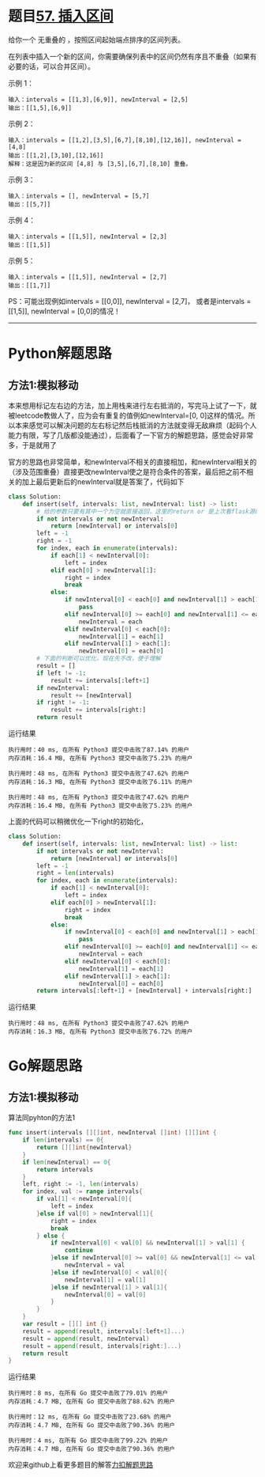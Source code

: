 # 题目[57. 插入区间](https://leetcode-cn.com/problems/insert-interval/)

给你一个 无重叠的 ，按照区间起始端点排序的区间列表。

在列表中插入一个新的区间，你需要确保列表中的区间仍然有序且不重叠（如果有必要的话，可以合并区间）。

 

示例 1：

```
输入：intervals = [[1,3],[6,9]], newInterval = [2,5]
输出：[[1,5],[6,9]]
```



示例 2：

```
输入：intervals = [[1,2],[3,5],[6,7],[8,10],[12,16]], newInterval = [4,8]
输出：[[1,2],[3,10],[12,16]]
解释：这是因为新的区间 [4,8] 与 [3,5],[6,7],[8,10] 重叠。
```



示例 3：

```
输入：intervals = [], newInterval = [5,7]
输出：[[5,7]]
```



示例 4：

```
输入：intervals = [[1,5]], newInterval = [2,3]
输出：[[1,5]]
```



示例 5：

```
输入：intervals = [[1,5]], newInterval = [2,7]
输出：[[1,7]]
```



PS：可能出现例如intervals = [[0,0]], newInterval = [2,7]， 或者是intervals = [[1,5]], newInterval = [0,0]的情况！

*****

# Python解题思路

## 方法1:模拟移动

本来想用标记左右边的方法，加上用栈来进行左右抵消的，写完马上试了一下，就被leetcode教做人了，应为会有重复的值例如newInterval=[0, 0]这样的情况。所以本来感觉可以解决问题的左右标记然后栈抵消的方法就变得无敌麻烦（起码个人能力有限，写了几版都没能通过），后面看了一下官方的解题思路，感觉会好非常多，于是就用了

官方的思路也非常简单，和newInterval不相关的直接相加，和newInterval相关的（涉及范围重叠）直接更改newInterval使之是符合条件的答案，最后把之前不相关的加上最后更新后的newInterval就是答案了，代码如下

```python
class Solution:
    def insert(self, intervals: list, newInterval: list) -> list:
        # 给的参数只要有其中一个为空就直接返回，这里的return or 是上次看flask源码的时候学习到的，感觉非常棒
        if not intervals or not newInterval:
            return [newInterval] or intervals[0]
        left = -1
        right = -1
        for index, each in enumerate(intervals):
            if each[1] < newInterval[0]:
                left = index
            elif each[0] > newInterval[1]:
                right = index
                break
            else:
                if newInterval[0] < each[0] and newInterval[1] > each[1]:
                    pass
                elif newInterval[0] >= each[0] and newInterval[1] <= each[1]:
                    newInterval = each
                elif newInterval[0] < each[0]:
                    newInterval[1] = each[1]
                elif newInterval[1] > each[1]:
                    newInterval[0] = each[0]
        # 下面的判断可以优化，现在先不改，便于理解
        result = []
        if left != -1:
            result += intervals[:left+1]
        if newInterval:
            result += [newInterval]
        if right != -1:
            result += intervals[right:]
        return result
```

运行结果

```
执行用时：40 ms, 在所有 Python3 提交中击败了87.14% 的用户
内存消耗：16.4 MB, 在所有 Python3 提交中击败了5.23% 的用户

执行用时：48 ms, 在所有 Python3 提交中击败了47.62% 的用户
内存消耗：16.3 MB, 在所有 Python3 提交中击败了6.11% 的用户

执行用时：48 ms, 在所有 Python3 提交中击败了47.62% 的用户
内存消耗：16.4 MB, 在所有 Python3 提交中击败了5.23% 的用户
```

上面的代码可以稍微优化一下right的初始化，

```python
class Solution:
    def insert(self, intervals: list, newInterval: list) -> list:
        if not intervals or not newInterval:
            return [newInterval] or intervals[0]
        left = -1
        right = len(intervals)
        for index, each in enumerate(intervals):
            if each[1] < newInterval[0]:
                left = index
            elif each[0] > newInterval[1]:
                right = index
                break
            else:
                if newInterval[0] < each[0] and newInterval[1] > each[1]:
                    pass
                elif newInterval[0] >= each[0] and newInterval[1] <= each[1]:
                    newInterval = each
                elif newInterval[0] < each[0]:
                    newInterval[1] = each[1]
                elif newInterval[1] > each[1]:
                    newInterval[0] = each[0]
        return intervals[:left+1] + [newInterval] + intervals[right:]
```

运行结果

```
执行用时：48 ms, 在所有 Python3 提交中击败了47.62% 的用户
内存消耗：16.3 MB, 在所有 Python3 提交中击败了6.72% 的用户
```



# Go解题思路

## 方法1:模拟移动

算法同pyhton的方法1

```go
func insert(intervals [][]int, newInterval []int) [][]int {
	if len(intervals) == 0{
		return [][]int{newInterval}
	}
	if len(newInterval) == 0{
		return intervals
	}
	left, right := -1, len(intervals)
	for index, val := range intervals{
		if val[1] < newInterval[0]{
			left = index
		}else if val[0] > newInterval[1]{
			right = index
			break
		} else {
			if newInterval[0] < val[0] && newInterval[1] > val[1] {
				continue
			}else if newInterval[0] >= val[0] && newInterval[1] <= val[1]{
				newInterval = val
			}else if newInterval[0] < val[0]{
				newInterval[1] = val[1]
			}else if newInterval[1] > val[1]{
				newInterval[0] = val[0]
			}
		}
	}
	var result = [][] int {}
	result = append(result, intervals[:left+1]...)
	result = append(result, newInterval)
	result = append(result, intervals[right:]...)
	return result
}
```

运行结果

```
执行用时：8 ms, 在所有 Go 提交中击败了79.01% 的用户
内存消耗：4.7 MB, 在所有 Go 提交中击败了88.62% 的用户

执行用时：12 ms, 在所有 Go 提交中击败了23.68% 的用户
内存消耗：4.7 MB, 在所有 Go 提交中击败了90.36% 的用户

执行用时：4 ms, 在所有 Go 提交中击败了99.22% 的用户
内存消耗：4.7 MB, 在所有 Go 提交中击败了90.36% 的用户
```



欢迎来github上看更多题目的解答[力扣解题思路](https://github.com/WRAllen/LeetCode)

  

